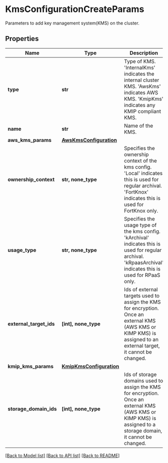# KmsConfigurationCreateParams

Parameters to add key management system(KMS) on the cluster.

## Properties
Name | Type | Description | Notes
------------ | ------------- | ------------- | -------------
**type** | **str** | Type of KMS. &#39;InternalKms&#39; indicates the internal cluster KMS. &#39;AwsKms&#39; indicates AWS KMS. &#39;KmipKms&#39; indicates any KMIP compliant KMS. | 
**name** | **str** | Name of the KMS. | 
**aws_kms_params** | [**AwsKmsConfiguration**](AwsKmsConfiguration.md) |  | [optional] 
**ownership_context** | **str, none_type** | Specifies the ownership context of the kms config. &#39;Local&#39; indicates this is used for regular archival. &#39;FortKnox&#39; indicates this is used for FortKnox only. | [optional] 
**usage_type** | **str, none_type** | Specifies the usage type of the kms config. &#39;kArchival&#39; indicates this is used for regular archival. &#39;kRpaasArchival&#39; indicates this is used for RPaaS only. | [optional] 
**external_target_ids** | **[int], none_type** | Ids of external targets used to assign the KMS for encryption. Once an external KMS (AWS KMS or KIMP KMS) is assigned to an external target, it cannot be changed. | [optional] 
**kmip_kms_params** | [**KmipKmsConfiguration**](KmipKmsConfiguration.md) |  | [optional] 
**storage_domain_ids** | **[int], none_type** | Ids of storage domains used to assign the KMS for encryption. Once an external KMS (AWS KMS or KIMP KMS) is assigned to a storage domain, it cannot be changed. | [optional] 

[[Back to Model list]](../README.md#documentation-for-models) [[Back to API list]](../README.md#documentation-for-api-endpoints) [[Back to README]](../README.md)


